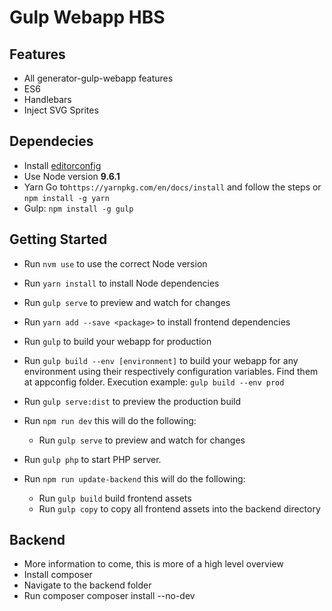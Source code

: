 Gulp Webapp HBS
=======================

## Features
- All generator-gulp-webapp features
- ES6
- Handlebars
- Inject SVG Sprites

## Dependecies
- Install [editorconfig](http://editorconfig.org)
- Use Node version **9.6.1**
- Yarn Go to`https://yarnpkg.com/en/docs/install` and follow the steps or `npm install -g yarn`
- Gulp: `npm install -g gulp`


## Getting Started
- Run `nvm use` to use the correct Node version
- Run `yarn install` to install Node dependencies
- Run `gulp serve` to preview and watch for changes
- Run `yarn add --save <package>` to install frontend dependencies
- Run `gulp` to build your webapp for production
- Run `gulp build --env [environment]` to build your webapp for any environment using their respectively configuration variables. Find them at appconfig folder. Execution example: `gulp build --env prod`
- Run `gulp serve:dist` to preview the production build

- Run `npm run dev` this will do the following:
    - Run `gulp serve` to preview and watch for changes

- Run `gulp php` to start PHP server.

- Run `npm run update-backend` this will do the following:
    - Run `gulp build` build frontend assets
    - Run `gulp copy` to copy all frontend assets into the backend directory

## Backend
- More information to come, this is more of a high level overview
- Install composer
- Navigate to the backend folder
- Run composer composer install --no-dev
